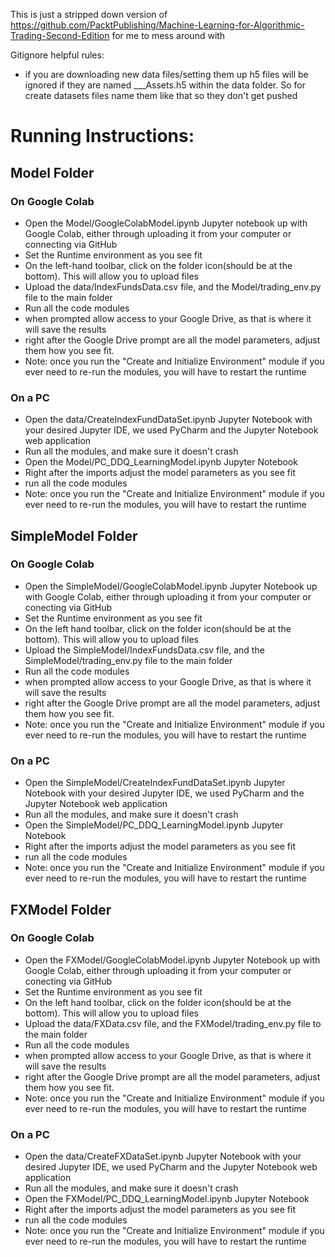 This is just a stripped down version of https://github.com/PacktPublishing/Machine-Learning-for-Algorithmic-Trading-Second-Edition for me to mess around with

Gitignore helpful rules:
 - if you are downloading new data files/setting them up h5 files
 will be ignored if they are named ___Assets.h5 within the data
 folder. So for create datasets files name them like that so they
 don't get pushed

# Running Instructions:

## Model Folder

### On Google Colab
 - Open the Model/GoogleColabModel.ipynb Jupyter notebook up with Google Colab, either through uploading it from your computer or connecting via GitHub
 - Set the Runtime environment as you see fit
 - On the left-hand toolbar, click on the folder icon(should be at the bottom). This will allow you to upload files
 - Upload the data/IndexFundsData.csv file, and the Model/trading_env.py file to the main folder
 - Run all the code modules
 - when prompted allow access to your Google Drive, as that is where it will save the results
 - right after the Google Drive prompt are all the model parameters, adjust them how you see fit.
 - Note: once you run the "Create and Initialize Environment" module if you ever need to re-run the modules, you will have to restart the runtime


### On a PC
 - Open the data/CreateIndexFundDataSet.ipynb Jupyter Notebook with your desired Jupyter IDE, we used PyCharm and the Jupyter Notebook web application
 - Run all the modules, and make sure it doesn't crash
 - Open the Model/PC_DDQ_LearningModel.ipynb Jupyter Notebook
 - Right after the imports adjust the model parameters as you see fit
 - run all the code modules
 - Note: once you run the "Create and Initialize Environment" module if you ever need to re-run the modules, you will have to restart the runtime

## SimpleModel Folder

### On Google Colab
 - Open the SimpleModel/GoogleColabModel.ipynb Jupyter Notebook up with Google Colab, either through uploading it from your computer or conecting via GitHub
 - Set the Runtime environment as you see fit
 - On the left hand toolbar, click on the folder icon(should be at the bottom). This will allow you to upload files
 - Upload the SimpleModel/IndexFundsData.csv file, and the SimpleModel/trading_env.py file to the main folder
 - Run all the code modules
 - when prompted allow access to your Google Drive, as that is where it will save the results
 - right after the Google Drive prompt are all the model parameters, adjust them how you see fit.
 - Note: once you run the "Create and Initialize Environment" module if you ever need to re-run the modules, you will have to restart the runtime


### On a PC
 - Open the SimpleModel/CreateIndexFundDataSet.ipynb Jupyter Notebook with your desired Jupyter IDE, we used PyCharm and the Jupyter Notebook web application
 - Run all the modules, and make sure it doesn't crash
 - Open the SimpleModel/PC_DDQ_LearningModel.ipynb Jupyter Notebook
 - Right after the imports adjust the model parameters as you see fit
 - run all the code modules
 - Note: once you run the "Create and Initialize Environment" module if you ever need to re-run the modules, you will have to restart the runtime

## FXModel Folder

### On Google Colab
 - Open the FXModel/GoogleColabModel.ipynb Jupyter Notebook up with Google Colab, either through uploading it from your computer or conecting via GitHub
 - Set the Runtime environment as you see fit
 - On the left hand toolbar, click on the folder icon(should be at the bottom). This will allow you to upload files
 - Upload the data/FXData.csv file, and the FXModel/trading_env.py file to the main folder
 - Run all the code modules
 - when prompted allow access to your Google Drive, as that is where it will save the results
 - right after the Google Drive prompt are all the model parameters, adjust them how you see fit.
 - Note: once you run the "Create and Initialize Environment" module if you ever need to re-run the modules, you will have to restart the runtime


### On a PC
 - Open the data/CreateFXDataSet.ipynb Jupyter Notebook with your desired Jupyter IDE, we used PyCharm and the Jupyter Notebook web application
 - Run all the modules, and make sure it doesn't crash
 - Open the FXModel/PC_DDQ_LearningModel.ipynb Jupyter Notebook
 - Right after the imports adjust the model parameters as you see fit
 - run all the code modules
 - Note: once you run the "Create and Initialize Environment" module if you ever need to re-run the modules, you will have to restart the runtime

